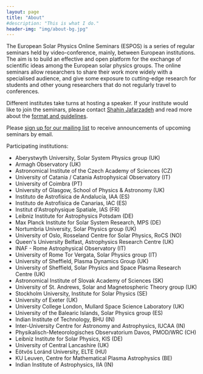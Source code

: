 ```yaml
---
layout: page
title: "About"
#description: "This is what I do."
header-img: "img/about-bg.jpg"
---
```


The European Solar Physics Online Seminars (ESPOS) is a series of regular seminars held by video-conference, mainly, between European institutions. The aim is to build an effective and open platform for the exchange of scientific ideas among the European solar physics groups. The online seminars allow researchers to share their work more widely with a specialised audience, and give some exposure to cutting-edge research for students and other young researchers that do not regularly travel to conferences.

Different institutes take turns at hosting a speaker. If your institute would like to join the seminars, please contact [Shahin Jafarzadeh](mailto:shahin.jafarzadeh@astro.uio.no) and read more about the [format and guidelines](../guidelines/).

Please [sign up for our mailing list](https://sympa.uio.no/astro.uio.no/subscribe/espos-announce) to receive announcements of upcoming seminars by email.

Participating institutions:

* Aberystwyth University, Solar System Physics group (UK)
* Armagh Observatory (UK)
* Astronomical Institute of the Czech Academy of Sciences (CZ)
* University of Catania / Catania Astrophysical Observatory (IT)
* University of Coimbra (PT)
* University of Glasgow, School of Physics & Astronomy (UK)
* Instituto de Astrofísica de Andalucía, IAA (ES)
* Instituto de Astrofísica de Canarias, IAC (ES)
* Institut d'Astrophysique Spatiale, IAS (FR)
* Leibniz Institute for Astrophysics Potsdam (DE)
* Max Planck Institute for Solar System Research, MPS (DE)
* Nortumbria University, Solar Physics group (UK)
* University of Oslo, Rosseland Centre for Solar Physics, RoCS (NO)
* Queen's University Belfast, Astrophysics Research Centre (UK)
* INAF - Rome Astrophysical Observatory (IT)
* University of Rome Tor Vergata, Solar Physics group (IT)
* University of Sheffield, Plasma Dynamics Group (UK)
* University of Sheffield, Solar Physics and Space Plasma Research Centre (UK)
* Astronomical Institute of Slovak Academy of Sciences (SK)
* University of St. Andrews, Solar and Magnetospheric Theory group (UK)
* Stockholm University, Institute for Solar Physics (SE)
* University of Exeter (UK)
* University College London, Mullard Space Science Laboratory (UK)
* University of the Balearic Islands, Solar Physics group (ES)
* Indian Institute of Technology, BHU (IN)
* Inter-University Centre for Astronomy and Astrophysics, IUCAA (IN)
* Physikalisch-Meteorologisches Observatorium Davos, PMOD/WRC (CH)
* Leibniz Institute for Solar Physics, KIS (DE)
* University of Central Lancashire (UK)
* Eötvös Loránd University, ELTE (HU)
* KU Leuven, Centre for Mathematical Plasma Astrophysics (BE)
* Indian Institute of Astrophysics, IIA (IN)
